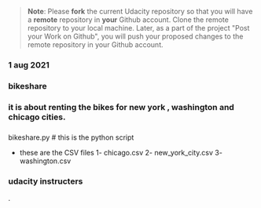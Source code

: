 >**Note**: Please **fork** the current Udacity repository so that you will have a **remote** repository in **your** Github account. Clone the remote repository to your local machine. Later, as a part of the project "Post your Work on Github", you will push your proposed changes to the remote repository in your Github account.

### 1 aug 2021

### bikeshare 

### it is about renting the bikes for new york , washington and chicago cities.

### 
bikeshare.py # this is the python script

- these are the CSV files 
1- chicago.csv 
2- new_york_city.csv
3- washington.csv


### udacity instructers 



.
